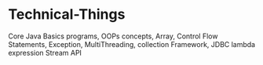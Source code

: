 # Technical-Things
 Core Java Basics programs,
 OOPs concepts,
 Array,
 Control Flow Statements,
 Exception,
 MultiThreading,
 collection Framework,
 JDBC
 lambda expression
 Stream API
 
